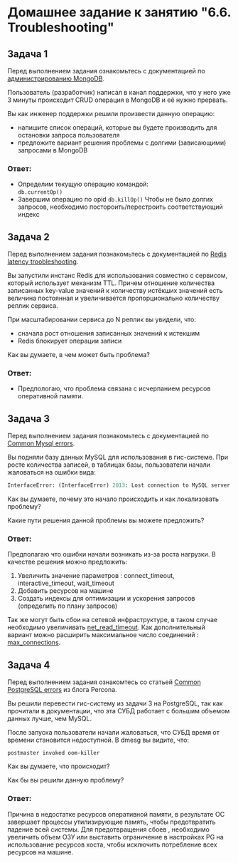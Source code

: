# Домашнее задание к занятию "6.6. Troubleshooting"

## Задача 1

Перед выполнением задания ознакомьтесь с документацией по [администрированию MongoDB](https://docs.mongodb.com/manual/administration/).

Пользователь (разработчик) написал в канал поддержки, что у него уже 3 минуты происходит CRUD операция в MongoDB и её 
нужно прервать. 

Вы как инженер поддержки решили произвести данную операцию:
- напишите список операций, которые вы будете производить для остановки запроса пользователя
- предложите вариант решения проблемы с долгими (зависающими) запросами в MongoDB

### Ответ:
- Определим текущую операцию командой:  
       ```
       db.currentOp()
       ```
- Завершим операцию по opid
       ```
       db.killOp()
       ``` 
Чтобы не было долгих запросов, необходимо постороить/перестроить соответствующий индекс

## Задача 2

Перед выполнением задания познакомьтесь с документацией по [Redis latency troobleshooting](https://redis.io/topics/latency).

Вы запустили инстанс Redis для использования совместно с сервисом, который использует механизм TTL. 
Причем отношение количества записанных key-value значений к количеству истёкших значений есть величина постоянная и
увеличивается пропорционально количеству реплик сервиса. 

При масштабировании сервиса до N реплик вы увидели, что:
- сначала рост отношения записанных значений к истекшим
- Redis блокирует операции записи

Как вы думаете, в чем может быть проблема?

### Ответ:

- Предпологаю, что проблема связана с исчерпанием ресурсов оперативной памяти. 
 
## Задача 3

Перед выполнением задания познакомьтесь с документацией по [Common Mysql errors](https://dev.mysql.com/doc/refman/8.0/en/common-errors.html).

Вы подняли базу данных MySQL для использования в гис-системе. При росте количества записей, в таблицах базы,
пользователи начали жаловаться на ошибки вида:
```python
InterfaceError: (InterfaceError) 2013: Lost connection to MySQL server during query u'SELECT..... '
```

Как вы думаете, почему это начало происходить и как локализовать проблему?

Какие пути решения данной проблемы вы можете предложить?

### Ответ:

Предполагаю что ошибки начали возникать из-за роста нагрузки. 
В качестве решения можно предложить:
   1. Увеличить значение параметров : connect_timeout, interactive_timeout, wait_timeout
   2. Добавить ресурсов на машине
   3. Создать индексы для оптимизации  и ускорения запросов (определить по плану запросов)

Так же могут быть сбои на сетевой инфраструктуре, в таком случае необходимо увеличивать [net_read_timeout](https://dev.mysql.com/doc/refman/5.7/en/error-lost-connection.html).
Как дополнительный вариант можно расширить максимальное число соединений :  [max_connections](https://www.opennet.ru/docs/RUS/sql_error/chap10.html).

## Задача 4

Перед выполнением задания ознакомтесь со статьей [Common PostgreSQL errors](https://www.percona.com/blog/2020/06/05/10-common-postgresql-errors/) из блога Percona.

Вы решили перевести гис-систему из задачи 3 на PostgreSQL, так как прочитали в документации, что эта СУБД работает с 
большим объемом данных лучше, чем MySQL.

После запуска пользователи начали жаловаться, что СУБД время от времени становится недоступной. В dmesg вы видите, что:

`postmaster invoked oom-killer`

Как вы думаете, что происходит?

Как бы вы решили данную проблему?

### Ответ:
Причина в недостатке ресурсов оперативной памяти, в результате ОС завершает процессы утилизирующие память, чтобы предотвратить падение всей системы.
Для предотвращения сбоев , необходимо увеличить объем ОЗУ или выставить ограничение в настройках PG на использование ресурсов хоста, 
чтобы исключить потребление всех ресурсов на машине.